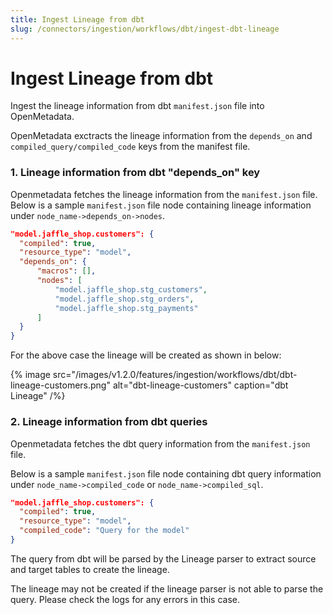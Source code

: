 ```yaml
---
title: Ingest Lineage from dbt
slug: /connectors/ingestion/workflows/dbt/ingest-dbt-lineage
---
```


# Ingest Lineage from dbt

Ingest the lineage information from dbt `manifest.json` file into OpenMetadata.

OpenMetadata exctracts the lineage information from the `depends_on` and `compiled_query/compiled_code` keys from the manifest file.

### 1. Lineage information from dbt "depends_on" key
Openmetadata fetches the lineage information from the `manifest.json` file. Below is a sample `manifest.json` file node containing lineage information under `node_name->depends_on->nodes`.

```json
"model.jaffle_shop.customers": {
  "compiled": true,
  "resource_type": "model",
  "depends_on": {
      "macros": [],
      "nodes": [
          "model.jaffle_shop.stg_customers",
          "model.jaffle_shop.stg_orders",
          "model.jaffle_shop.stg_payments"
      ]
  }
}
```

For the above case the lineage will be created as shown in below:

{% image
  src="/images/v1.2.0/features/ingestion/workflows/dbt/dbt-lineage-customers.png"
  alt="dbt-lineage-customers"
  caption="dbt Lineage"
 /%}


### 2. Lineage information from dbt queries
Openmetadata fetches the dbt query information from the `manifest.json` file. 

Below is a sample `manifest.json` file node containing dbt query information under `node_name->compiled_code` or `node_name->compiled_sql`. 

```json
"model.jaffle_shop.customers": {
  "compiled": true,
  "resource_type": "model",
  "compiled_code": "Query for the model"
}
```

The query from dbt will be parsed by the Lineage parser to extract source and target tables to create the lineage.

The lineage may not be created if the lineage parser is not able to parse the query. Please check the logs for any errors in this case.
